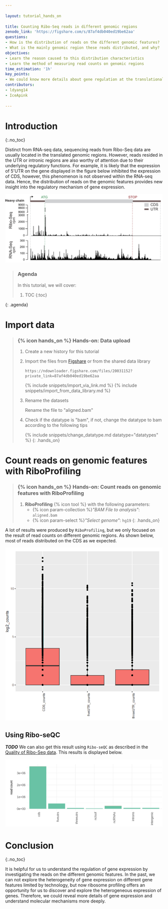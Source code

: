 ```yaml
---

layout: tutorial_hands_on

title: Counting Ribo-Seq reads in different genomic regions
zenodo_link: 'https://figshare.com/s/87af4db040ed19be62aa'
questions:
- How is the distribution of reads on the different genomic features?
- What is the mainly genomic region these reads distributed, and why?
objectives:
- Learn the reason caused to this distribution characteristics
- Learn the method of measuring read counts on genomic regions
time_estimation: '1h'
key_points:
- We could know more details about gene regulation at the translational level through investigating the distribution of reads on the genomic features.
contributors:
- ldyang14
- IceApink

---
```


# Introduction
{:.no_toc}

<!-- This is a comment. -->

Distinct from RNA-seq data, sequencing reads from Ribo-Seq data are usually located in the translated genomic regions. However, reads resided in the UTR or intronic regions are also worthy of attention due to their underlying regulatory functions. For example, it is likely that the expression of 5'UTR on the gene displayed in the figure below inhibited the expression of CDS, however, this phenomenon is not observed within the RNA-seq data. Hence, the distribution of reads on the genomic features provides new insight into the regulatory mechanism of gene expression.



![Distribution of reads on the genome](../../images/count-reads-in-different-genomic-regions/reads_on_genome.png "Distribution of reads on the genome (cited from {% cite kallehauge2017ribosome %})")

> ### Agenda
>
> In this tutorial, we will cover:
>
> 1. TOC
> {:toc}
>
{: .agenda}



# Import data

> ### {% icon hands_on %} Hands-on: Data upload
>
> 1. Create a new history for this tutorial
> 2. Import the files from [Figshare]() or from the shared data library
>
>    ```
>    https://ndownloader.figshare.com/files/20031152?private_link=87af4db040ed19be62aa
>    ```
>    {% include snippets/import_via_link.md %}
>    {% include snippets/import_from_data_library.md %}
>    
> 3. Rename the datasets
>
>    Rename the file to "aligned.bam"
>
> 4. Check if the datatype is "bam", if not, change the datatype to bam according to the following tips
>
>    {% include snippets/change_datatype.md datatype="datatypes" %}
{: .hands_on}

# Count reads on genomic features with RiboProfiling

> ### {% icon hands_on %} Hands-on: Count reads on genomic features with RiboProfiling
>
> 1. **RiboProfiling** {% icon tool %} with the following parameters:
>    - {% icon param-collection %}*"BAM File to analysis"*: `aligned.bam`
>    - {% icon param-select %}*"Select genome"*: `hg19`
{: .hands_on}

A lot of results were produced by `RiboProfiling`, but we only focused on the result of read counts on different genomic regions. As shown below, most of reads distributed on the CDS as we expected.

<img src="../../images/count-reads-in-different-genomic-regions/reads_in_genomic_regions.png" alt="Distribution of reads in different genomic regions" title="Distribution of reads in different genomic regions" style="zoom: 80%;" />



## Using Ribo-seQC

***TODO*** We can also get this result using `Ribo-seQC` as described in the [Quality of Ribo-Seq data](). This results is displayed below.

![Distribution of reads on the genomic features](../../images/count-reads-in-different-genomic-regions/riboseqc1_counts_in_features.png "Distribution of reads on the different genomic features")

# Conclusion

{:.no_toc}

It is helpful for us to understand the regulation of gene expression by investigating the reads on the different genomic features. In the past, we can not explore the heterogeneity of gene expression on different gene features limited by technology, but now ribosome profiling offers an opportunity for us to discover and explore the heterogeneous expression of genes. Therefore, we could reveal more details of gene expression and understand molecular mechanisms more deeply.
